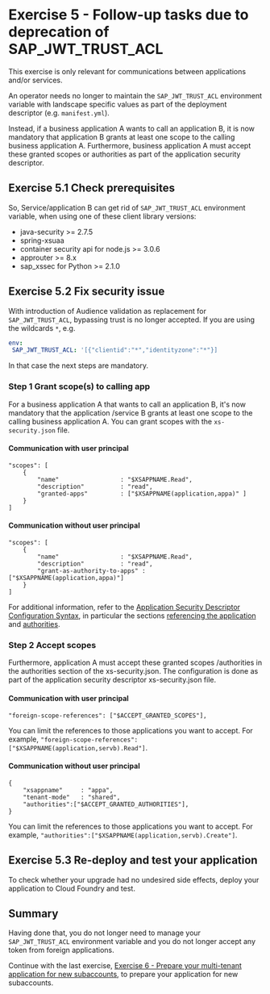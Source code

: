 # Exercise 5 - Follow-up tasks due to deprecation of SAP_JWT_TRUST_ACL

This exercise is only relevant for communications between applications and/or services.

An operator needs no longer to maintain the ``SAP_JWT_TRUST_ACL`` environment variable with landscape specific values as part of the deployment descriptor (e.g. ``manifest.yml``).

Instead, if a business application A wants to call an application B, it is now mandatory that application B grants at least one scope to the calling business application A. Furthermore, business application A must accept these granted scopes or authorities as part of the application security descriptor.

## Exercise 5.1 Check prerequisites
So, Service/application B can get rid of ``SAP_JWT_TRUST_ACL`` environment variable, when using one of these client library versions:

- java-security >= 2.7.5
- spring-xsuaa
- container security api for node.js >= 3.0.6
- approuter >= 8.x
- sap_xssec for Python >= 2.1.0 

## Exercise 5.2 Fix security issue

With introduction of Audience validation as replacement for ``SAP_JWT_TRUST_ACL``, bypassing trust is no longer accepted. If you are using the wildcards ``*``, e.g.
 ```yml
env:
  SAP_JWT_TRUST_ACL: '[{"clientid":"*","identityzone":"*"}]
```

In that case the next steps are mandatory.
 
### Step 1 Grant scope(s) to calling app
For a business application A that wants to call an application B, it's now mandatory that the application /service B grants at least one scope to the calling business application A. 
You can grant scopes with the `xs-security.json` file. 

#### Communication with user principal
```
"scopes": [
	{
		"name"                 : "$XSAPPNAME.Read",
		"description"          : "read",
		"granted-apps"         : ["$XSAPPNAME(application,appa)" ] 
	}
]
```

#### Communication without user principal
```
"scopes": [
	{
		"name"                 : "$XSAPPNAME.Read",
		"description"          : "read",
		"grant-as-authority-to-apps" : ["$XSAPPNAME(application,appa)"]
	}
]
```

For additional information, refer to the [Application Security Descriptor Configuration Syntax](https://help.sap.com/viewer/65de2977205c403bbc107264b8eccf4b/Cloud/en-US/517895a9612241259d6941dbf9ad81cb.html), in particular the sections [referencing the application](https://help.sap.com/viewer/65de2977205c403bbc107264b8eccf4b/Cloud/en-US/517895a9612241259d6941dbf9ad81cb.html#loio517895a9612241259d6941dbf9ad81cb__section_fm2_wsk_pdb) and [authorities](https://help.sap.com/viewer/65de2977205c403bbc107264b8eccf4b/Cloud/en-US/517895a9612241259d6941dbf9ad81cb.html#loio517895a9612241259d6941dbf9ad81cb__section_d1m_1nq_zy). 

### Step 2 Accept scopes
Furthermore, application A must accept these granted scopes /authorities in the authorities section of the xs-security.json. The configuration is done as part of the application security descriptor xs-security.json file.

#### Communication with user principal
```
"foreign-scope-references": ["$ACCEPT_GRANTED_SCOPES"],       
```
You can limit the references to those applications you want to accept. For example, `"foreign-scope-references": ["$XSAPPNAME(application,servb).Read"]`.

#### Communication without user principal
```
{
    "xsappname"     : "appa",
    "tenant-mode"   : "shared",
    "authorities":["$ACCEPT_GRANTED_AUTHORITIES"],
}
```
You can limit the references to those applications you want to accept. For example, `"authorities":["$XSAPPNAME(application,servb).Create"]`.

## Exercise 5.3 Re-deploy and test your application

To check whether your upgrade had no undesired side effects, deploy your application to Cloud Foundry and test.

## Summary

Having done that, you do not longer need to manage your `SAP_JWT_TRUST_ACL` environment variable and you do not longer accept any token from foreign applications.

Continue with the last exercise, [Exercise 6 - Prepare your multi-tenant application for new subaccounts](/exercises/ex6_tenantid), to prepare your application for new subaccounts.

